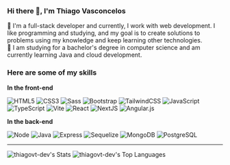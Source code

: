 
### Hi there 👋, I'm Thiago Vasconcelos


🔭 I'm a full-stack developer and currently, I work with web development. I like programming and studying, and my goal is to create solutions to problems using my knowledge and keep learning other technologies.   
🌱 I am studying for a bachelor's degree in computer science and am currently learning Java and cloud development.


### Here are some of my skills


**In the front-end**

![HTML5](https://img.shields.io/badge/-HTML5-232323?style=flat&labelColor=E34F26&logo=html5&logoColor=ffffff)
![CSS3](https://img.shields.io/badge/-CSS3-232323?style=flat&labelColor=1572B6&logo=css3&logoColor=ffffff)
![Sass](https://img.shields.io/badge/-Sass-232323?style=flat&labelColor=CC6699&logo=sass&logoColor=ffffff)
![Bootstrap](https://img.shields.io/badge/-Bootstrap-232323?style=flat&labelColor=7952B3&logo=bootstrap&logoColor=ffffff)
![TailwindCSS](https://img.shields.io/badge/-Tailwind-232323?style=flat&labelColor=06B6D4&logo=tailwindcss&logoColor=ffffff)
![JavaScript](https://img.shields.io/badge/-JavaScript-232323?style=flat&labelColor=000000&logo=javascript&logoColor=F7DF1E)
![TypeScript](https://img.shields.io/badge/-TypeScript-232323?style=flat&labelColor=000000&logo=typescript&logoColor=3178C6)
![Vite](https://img.shields.io/badge/-Vite-232323?style=flat&labelColor=646CFF&logo=vite&logoColor=ffe330)
![React](https://img.shields.io/badge/-React-232323?style=flat&labelColor=61DAFB&logo=react&logoColor=000000)
![NextJS](https://img.shields.io/badge/-NextJS-232323?style=flat&labelColor=000000&logo=nextdotjs&logoColor=ffffff)
![Angular.js](https://img.shields.io/badge/-Angular-232323?style=flat&logo=angular&logoColor=%23ffffff&labelColor=%23FF2D20&link=Angular)



**In the back-end**

![Node](https://img.shields.io/badge/-Node-232323?style=flat&labelColor=000000&logo=nodedotjs&logoColor=339933)
![Java](https://img.shields.io/badge/-Java-232323?style=flat&logo=openjdk&logoColor=%230055ff&labelColor=%23fefefe)
![Express](https://img.shields.io/badge/-Express-232323?style=flat&labelColor=000000&logo=express&logoColor=ffffff)
![Sequelize](https://img.shields.io/badge/-Sequelize-232323?style=flat&labelColor=000000&logo=sequelize&logoColor=52B0E7)
![MongoDB](https://img.shields.io/badge/-MongoDB-232323?style=flat&labelColor=47A248&logo=mongodb&logoColor=ffffff)
![PostgreSQL](https://img.shields.io/badge/-PostgreSQL-232323?style=flat&labelColor=4169E1&logo=postgresql&logoColor=ffffff)


<hr>

![thiagovt-dev's Stats](https://github-readme-stats.vercel.app/api?username=thiagovt-dev&theme=tokyonight&show_icons=true&hide_border=false&count_private=true&show_include_all_commits=true&show)
![thiagovt-dev's Top Languages](https://github-readme-stats.vercel.app/api/top-langs/?username=thiagovt-dev&theme=tokyonight&show_icons=true&hide_border=false&layout=donut)
